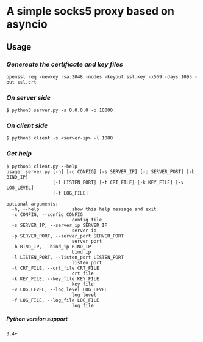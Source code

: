 A simple socks5 proxy based on asyncio
======================================

Usage
-----

### *Genereate the certificate and key files*
```
openssl req -newkey rsa:2048 -nodes -keyout ssl.key -x509 -days 1095 -out ssl.crt

```

### *On server side*
```
$ python3 server.py -s 0.0.0.0 -p 10000

```

### *On client side*
```
$ python3 client -s <server-ip> -l 1080

```

### *Get help*
```
$ python3 client.py --help
usage: server.py [-h] [-c CONFIG] [-s SERVER_IP] [-p SERVER_PORT] [-b BIND_IP]
                 [-l LISTEN_PORT] [-t CRT_FILE] [-k KEY_FILE] [-v LOG_LEVEL]
                 [-f LOG_FILE]

optional arguments:
  -h, --help            show this help message and exit
  -c CONFIG, --config CONFIG
                        config file
  -s SERVER_IP, --server_ip SERVER_IP
                        server ip
  -p SERVER_PORT, --server_port SERVER_PORT
                        server port
  -b BIND_IP, --bind_ip BIND_IP
                        bind ip
  -l LISTEN_PORT, --listen_port LISTEN_PORT
                        listen port
  -t CRT_FILE, --crt_file CRT_FILE
                        crt file
  -k KEY_FILE, --key_file KEY_FILE
                        key file
  -v LOG_LEVEL, --log_level LOG_LEVEL
                        log level
  -f LOG_FILE, --log_file LOG_FILE
                        log file
```

##### *Python version support*
```
3.4+
```
